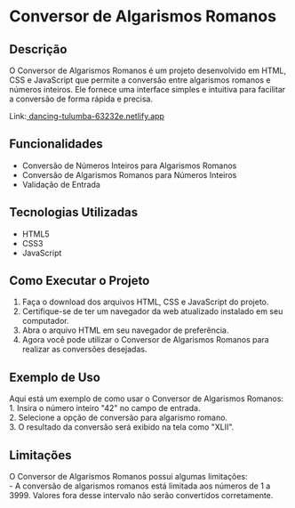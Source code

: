 <h1>Conversor de Algarismos Romanos</h1>

<h2>Descrição</h2>
<p>
    O Conversor de Algarismos Romanos é um projeto desenvolvido em HTML, CSS e JavaScript que permite a conversão entre
    algarismos romanos e números inteiros. Ele fornece uma interface simples e intuitiva para facilitar a conversão de
    forma rápida e precisa.
</p>
<p>Link:<a href="https://dancing-tulumba-63232e.netlify.app/"> dancing-tulumba-63232e.netlify.app </a> </p>

  <h2>Funcionalidades</h2>
  <ul>
    <li>Conversão de Números Inteiros para Algarismos Romanos</li>
    <li>Conversão de Algarismos Romanos para Números Inteiros</li>
    <li>Validação de Entrada</li>
  </ul>

  <h2>Tecnologias Utilizadas</h2>
  <ul>
    <li>HTML5</li>
    <li>CSS3</li>
    <li>JavaScript</li>
  </ul>

  <h2>Como Executar o Projeto</h2>
  <ol>
    <li>Faça o download dos arquivos HTML, CSS e JavaScript do projeto.</li>
    <li>Certifique-se de ter um navegador da web atualizado instalado em seu computador.</li>
    <li>Abra o arquivo HTML em seu navegador de preferência.</li>
    <li>Agora você pode utilizar o Conversor de Algarismos Romanos para realizar as conversões desejadas.</li>
  </ol>

  <h2>Exemplo de Uso</h2>
  <p>
    Aqui está um exemplo de como usar o Conversor de Algarismos Romanos:
    <br>
    1. Insira o número inteiro "42" no campo de entrada.
    <br>
    2. Selecione a opção de conversão para algarismo romano.
    <br>
    3. O resultado da conversão será exibido na tela como "XLII".
  </p>

  <h2>Limitações</h2>
  <p>
    O Conversor de Algarismos Romanos possui algumas limitações:
    <br>
    - A conversão de algarismos romanos está limitada aos números de 1 a 3999. Valores fora desse intervalo não serão
    convertidos corretamente.
  </p>
